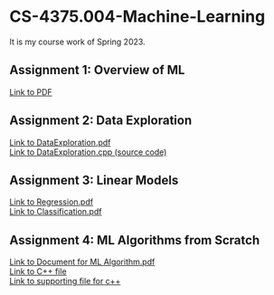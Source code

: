 # CS-4375.004-Machine-Learning
It is my course work of Spring 2023.

## Assignment 1: Overview of ML
[Link to PDF](https://github.com/Darnalsagar/CS-4375.004-Machine-Learning/blob/14f72ce8d26120543acde47ba7ec4a58d5510eae/Overview_of_ML.pdf)

## Assignment 2: Data Exploration
[Link to DataExploration.pdf](https://github.com/Darnalsagar/CS-4375.004-Machine-Learning/blob/a52c3473f6976c4b3521090ab063c0ca1548e8bf/DataExploration.pdf)<br>
[Link to DataExploration.cpp (source code)](https://github.com/Darnalsagar/CS-4375.004-Machine-Learning/blob/06572c56ecec32c6f7a50f68f7294b8da95cadb1/DataExploration.cpp)

## Assignment 3: Linear Models
[Link to Regression.pdf](https://github.com/Darnalsagar/CS-4375.004-Machine-Learning/blob/db8fcdbc73f8f01c8109dd7255d1ca7eb450f602/Regression.pdf)<br>
[Link to Classification.pdf](https://github.com/Darnalsagar/CS-4375.004-Machine-Learning/blob/db8fcdbc73f8f01c8109dd7255d1ca7eb450f602/Classification.pdf)

## Assignment 4: ML Algorithms from Scratch
[Link to Document for ML Algorithm.pdf](https://github.com/Darnalsagar/CS-4375.004-Machine-Learning/blob/a799495f9d0b3a43a797f76f64f1a484a08f90d3/updated_A4doc.pdf)<br>
[Link to C++ file](https://github.com/Darnalsagar/CS-4375.004-Machine-Learning/blob/a799495f9d0b3a43a797f76f64f1a484a08f90d3/A4.c)<br>
[Link to supporting file for c++](https://github.com/Darnalsagar/CS-4375.004-Machine-Learning/blob/8247407f19b8b06b4de60d73d0f7301bd8ff89fd/titanic_project.csv)<br>
